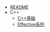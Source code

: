 - [README](README.md)
- C++
  - [ C++基础](docs/C++/C++基础.md)
  - [Effective系列](docs/C++/Effective系列.md)

